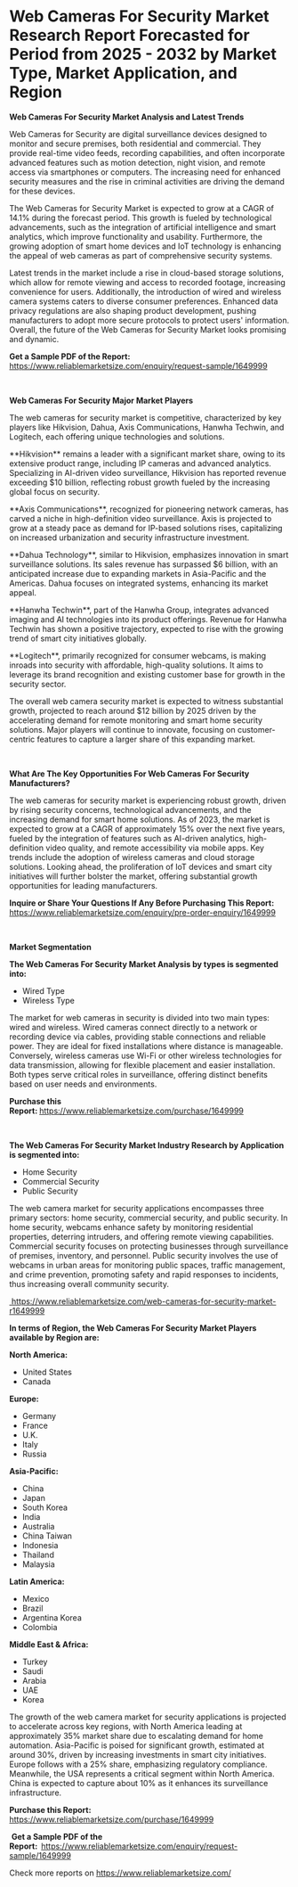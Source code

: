 <p><h1>Web Cameras For Security Market Research Report Forecasted for Period from 2025 -  2032 by Market Type, Market Application, and Region</h1></p><p><strong>Web Cameras For Security Market Analysis and Latest Trends</strong></p>
<p><p>Web Cameras for Security are digital surveillance devices designed to monitor and secure premises, both residential and commercial. They provide real-time video feeds, recording capabilities, and often incorporate advanced features such as motion detection, night vision, and remote access via smartphones or computers. The increasing need for enhanced security measures and the rise in criminal activities are driving the demand for these devices.</p><p>The Web Cameras for Security Market is expected to grow at a CAGR of 14.1% during the forecast period. This growth is fueled by technological advancements, such as the integration of artificial intelligence and smart analytics, which improve functionality and usability. Furthermore, the growing adoption of smart home devices and IoT technology is enhancing the appeal of web cameras as part of comprehensive security systems.</p><p>Latest trends in the market include a rise in cloud-based storage solutions, which allow for remote viewing and access to recorded footage, increasing convenience for users. Additionally, the introduction of wired and wireless camera systems caters to diverse consumer preferences. Enhanced data privacy regulations are also shaping product development, pushing manufacturers to adopt more secure protocols to protect users' information. Overall, the future of the Web Cameras for Security Market looks promising and dynamic.</p></p>
<p><strong>Get a Sample PDF of the Report:&nbsp;</strong> <a href="https://www.reliablemarketsize.com/enquiry/request-sample/1649999?utm_campaign=2038&utm_medium=2&utm_source=Github&utm_content=ia&utm_term=10022025&utm_id=web-cameras-for-security">https://www.reliablemarketsize.com/enquiry/request-sample/1649999</a></p>
<p>&nbsp;</p>
<p><strong>Web Cameras For Security Major Market Players</strong></p>
<p><p>The web cameras for security market is competitive, characterized by key players like Hikvision, Dahua, Axis Communications, Hanwha Techwin, and Logitech, each offering unique technologies and solutions.</p><p>**Hikvision** remains a leader with a significant market share, owing to its extensive product range, including IP cameras and advanced analytics. Specializing in AI-driven video surveillance, Hikvision has reported revenue exceeding $10 billion, reflecting robust growth fueled by the increasing global focus on security.</p><p>**Axis Communications**, recognized for pioneering network cameras, has carved a niche in high-definition video surveillance. Axis is projected to grow at a steady pace as demand for IP-based solutions rises, capitalizing on increased urbanization and security infrastructure investment.</p><p>**Dahua Technology**, similar to Hikvision, emphasizes innovation in smart surveillance solutions. Its sales revenue has surpassed $6 billion, with an anticipated increase due to expanding markets in Asia-Pacific and the Americas. Dahua focuses on integrated systems, enhancing its market appeal.</p><p>**Hanwha Techwin**, part of the Hanwha Group, integrates advanced imaging and AI technologies into its product offerings. Revenue for Hanwha Techwin has shown a positive trajectory, expected to rise with the growing trend of smart city initiatives globally.</p><p>**Logitech**, primarily recognized for consumer webcams, is making inroads into security with affordable, high-quality solutions. It aims to leverage its brand recognition and existing customer base for growth in the security sector.</p><p>The overall web camera security market is expected to witness substantial growth, projected to reach around $12 billion by 2025 driven by the accelerating demand for remote monitoring and smart home security solutions. Major players will continue to innovate, focusing on customer-centric features to capture a larger share of this expanding market.</p></p>
<p>&nbsp;</p>
<p><strong>What Are The Key Opportunities For Web Cameras For Security Manufacturers?</strong></p>
<p><p>The web cameras for security market is experiencing robust growth, driven by rising security concerns, technological advancements, and the increasing demand for smart home solutions. As of 2023, the market is expected to grow at a CAGR of approximately 15% over the next five years, fueled by the integration of features such as AI-driven analytics, high-definition video quality, and remote accessibility via mobile apps. Key trends include the adoption of wireless cameras and cloud storage solutions. Looking ahead, the proliferation of IoT devices and smart city initiatives will further bolster the market, offering substantial growth opportunities for leading manufacturers.</p></p>
<p><strong>Inquire or Share Your Questions If Any Before Purchasing This Report:</strong> <a href="https://www.reliablemarketsize.com/enquiry/pre-order-enquiry/1649999?utm_campaign=2038&utm_medium=2&utm_source=Github&utm_content=ia&utm_term=10022025&utm_id=web-cameras-for-security">https://www.reliablemarketsize.com/enquiry/pre-order-enquiry/1649999</a></p>
<p>&nbsp;</p>
<p><strong>Market Segmentation</strong></p>
<p><strong>The Web Cameras For Security Market Analysis by types is segmented into:</strong></p>
<p><ul><li>Wired Type</li><li>Wireless Type</li></ul></p>
<p><p>The market for web cameras in security is divided into two main types: wired and wireless. Wired cameras connect directly to a network or recording device via cables, providing stable connections and reliable power. They are ideal for fixed installations where distance is manageable. Conversely, wireless cameras use Wi-Fi or other wireless technologies for data transmission, allowing for flexible placement and easier installation. Both types serve critical roles in surveillance, offering distinct benefits based on user needs and environments.</p></p>
<p><strong>Purchase this Report:&nbsp;</strong><a href="https://www.reliablemarketsize.com/purchase/1649999?utm_campaign=2038&utm_medium=2&utm_source=Github&utm_content=ia&utm_term=10022025&utm_id=web-cameras-for-security">https://www.reliablemarketsize.com/purchase/1649999</a></p>
<p>&nbsp;</p>
<p><strong>The Web Cameras For Security Market Industry Research by Application is segmented into:</strong></p>
<p><ul><li>Home Security</li><li>Commercial Security</li><li>Public Security</li></ul></p>
<p><p>The web camera market for security applications encompasses three primary sectors: home security, commercial security, and public security. In home security, webcams enhance safety by monitoring residential properties, deterring intruders, and offering remote viewing capabilities. Commercial security focuses on protecting businesses through surveillance of premises, inventory, and personnel. Public security involves the use of webcams in urban areas for monitoring public spaces, traffic management, and crime prevention, promoting safety and rapid responses to incidents, thus increasing overall community security.</p></p>
<p><a href="https://www.reliablemarketsize.com/web-cameras-for-security-market-r1649999?utm_campaign=2038&utm_medium=2&utm_source=Github&utm_content=ia&utm_term=10022025&utm_id=web-cameras-for-security">&nbsp;https://www.reliablemarketsize.com/web-cameras-for-security-market-r1649999</a></p>
<p><strong>In terms of Region, the Web Cameras For Security Market Players available by Region are:</strong></p>
<p>
    <p> <strong> North America: </strong>
        <ul>
            <li>United States</li>
            <li>Canada</li>
        </ul>
        </p> 
    <p> <strong> Europe: </strong>
        <ul>
            <li>Germany</li>
            <li>France</li>
            <li>U.K.</li>
            <li>Italy</li>
            <li>Russia</li>
        </ul>
        </p> 
    <p> <strong> Asia-Pacific: </strong>
        <ul>
            <li>China</li>
            <li>Japan</li>
            <li>South Korea</li>
            <li>India</li>
            <li>Australia</li>
            <li>China Taiwan</li>
            <li>Indonesia</li>
            <li>Thailand</li>
            <li>Malaysia</li>
        </ul>
        </p> 
    <p> <strong> Latin America: </strong>
        <ul>
            <li>Mexico</li>
            <li>Brazil</li>
            <li>Argentina Korea</li>
            <li>Colombia</li>
        </ul>
        </p> 
    <p> <strong> Middle East & Africa: </strong>
        <ul>
            <li>Turkey</li>
            <li>Saudi</li>
            <li>Arabia</li>
            <li>UAE</li>
            <li>Korea</li>
        </ul>
    </p>
    </p>
<p><p>The growth of the web camera market for security applications is projected to accelerate across key regions, with North America leading at approximately 35% market share due to escalating demand for home automation. Asia-Pacific is poised for significant growth, estimated at around 30%, driven by increasing investments in smart city initiatives. Europe follows with a 25% share, emphasizing regulatory compliance. Meanwhile, the USA represents a critical segment within North America. China is expected to capture about 10% as it enhances its surveillance infrastructure.</p></p>
<p><strong>Purchase this Report: </strong><a href="https://www.reliablemarketsize.com/purchase/1649999?utm_campaign=2038&utm_medium=2&utm_source=Github&utm_content=ia&utm_term=10022025&utm_id=web-cameras-for-security">https://www.reliablemarketsize.com/purchase/1649999</a></p>
<p>&nbsp;<strong>Get a Sample PDF of the Report:&nbsp;&nbsp;</strong><a href="https://www.reliablemarketsize.com/enquiry/request-sample/1649999?utm_campaign=2038&utm_medium=2&utm_source=Github&utm_content=ia&utm_term=10022025&utm_id=web-cameras-for-security">https://www.reliablemarketsize.com/enquiry/request-sample/1649999</a></p>
<p><strong></strong></p>
<p>Check more reports on <a href="https://www.reliablemarketsize.com/?utm_campaign=2038&utm_medium=2&utm_source=Github&utm_content=ia&utm_term=10022025&utm_id=web-cameras-for-security">https://www.reliablemarketsize.com/</a></p>